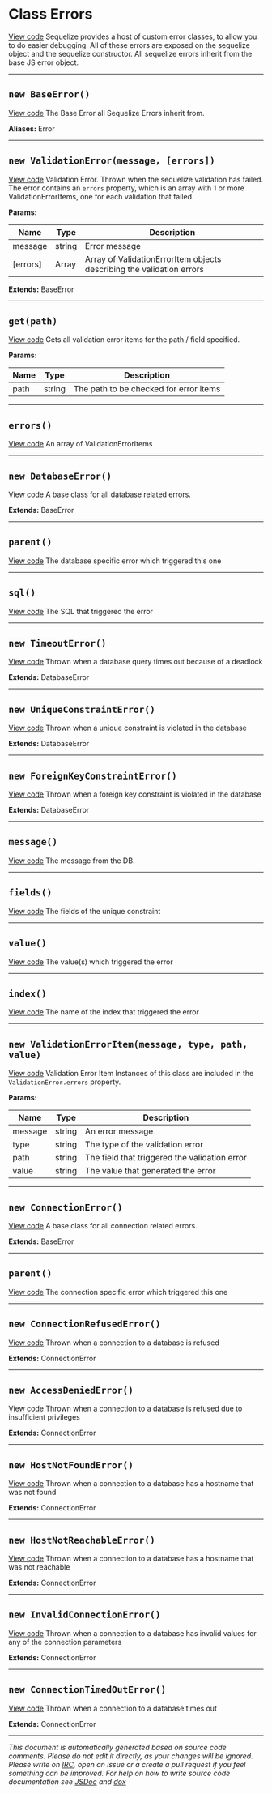 <a name="errors"></a>
# Class Errors
[View code](https://github.com/sequelize/sequelize/blob/5be311997d5a07030ba62d9df1ab77ec52be415f/lib/errors.js#L11)
Sequelize provides a host of custom error classes, to allow you to do easier debugging. All of these errors are exposed on the sequelize object and the sequelize constructor.
All sequelize errors inherit from the base JS error object.


***

<a name="baseerror"></a>
## `new BaseError()`
[View code](https://github.com/sequelize/sequelize/blob/5be311997d5a07030ba62d9df1ab77ec52be415f/lib/errors.js#L20)
The Base Error all Sequelize Errors inherit from.

__Aliases:__ Error

***

<a name="validationerror"></a>
## `new ValidationError(message, [errors])`
[View code](https://github.com/sequelize/sequelize/blob/5be311997d5a07030ba62d9df1ab77ec52be415f/lib/errors.js#L40)
Validation Error. Thrown when the sequelize validation has failed. The error contains an `errors` property,
which is an array with 1 or more ValidationErrorItems, one for each validation that failed.


**Params:**

| Name | Type | Description |
| ---- | ---- | ----------- |
| message | string | Error message |
| [errors] | Array | Array of ValidationErrorItem objects describing the validation errors  |


__Extends:__ BaseError

***

<a name="get"></a>
## `get(path)`
[View code](https://github.com/sequelize/sequelize/blob/5be311997d5a07030ba62d9df1ab77ec52be415f/lib/errors.js#L53)
Gets all validation error items for the path / field specified.


**Params:**

| Name | Type | Description |
| ---- | ---- | ----------- |
| path | string | The path to be checked for error items |


***

<a name="errors"></a>
## `errors()`
[View code](https://github.com/sequelize/sequelize/blob/5be311997d5a07030ba62d9df1ab77ec52be415f/lib/errors.js#L67)
An array of ValidationErrorItems

***

<a name="databaseerror"></a>
## `new DatabaseError()`
[View code](https://github.com/sequelize/sequelize/blob/5be311997d5a07030ba62d9df1ab77ec52be415f/lib/errors.js#L74)
A base class for all database related errors.

__Extends:__ BaseError

***

<a name="parent"></a>
## `parent()`
[View code](https://github.com/sequelize/sequelize/blob/5be311997d5a07030ba62d9df1ab77ec52be415f/lib/errors.js#L89)
The database specific error which triggered this one

***

<a name="sql"></a>
## `sql()`
[View code](https://github.com/sequelize/sequelize/blob/5be311997d5a07030ba62d9df1ab77ec52be415f/lib/errors.js#L95)
The SQL that triggered the error

***

<a name="timeouterror"></a>
## `new TimeoutError()`
[View code](https://github.com/sequelize/sequelize/blob/5be311997d5a07030ba62d9df1ab77ec52be415f/lib/errors.js#L102)
Thrown when a database query times out because of a deadlock

__Extends:__ DatabaseError

***

<a name="uniqueconstrainterror"></a>
## `new UniqueConstraintError()`
[View code](https://github.com/sequelize/sequelize/blob/5be311997d5a07030ba62d9df1ab77ec52be415f/lib/errors.js#L113)
Thrown when a unique constraint is violated in the database

__Extends:__ DatabaseError

***

<a name="foreignkeyconstrainterror"></a>
## `new ForeignKeyConstraintError()`
[View code](https://github.com/sequelize/sequelize/blob/5be311997d5a07030ba62d9df1ab77ec52be415f/lib/errors.js#L132)
Thrown when a foreign key constraint is violated in the database

__Extends:__ DatabaseError

***

<a name="message"></a>
## `message()`
[View code](https://github.com/sequelize/sequelize/blob/5be311997d5a07030ba62d9df1ab77ec52be415f/lib/errors.js#L152)
The message from the DB.

***

<a name="fields"></a>
## `fields()`
[View code](https://github.com/sequelize/sequelize/blob/5be311997d5a07030ba62d9df1ab77ec52be415f/lib/errors.js#L158)
The fields of the unique constraint

***

<a name="value"></a>
## `value()`
[View code](https://github.com/sequelize/sequelize/blob/5be311997d5a07030ba62d9df1ab77ec52be415f/lib/errors.js#L164)
The value(s) which triggered the error

***

<a name="index"></a>
## `index()`
[View code](https://github.com/sequelize/sequelize/blob/5be311997d5a07030ba62d9df1ab77ec52be415f/lib/errors.js#L170)
The name of the index that triggered the error

***

<a name="validationerroritem"></a>
## `new ValidationErrorItem(message, type, path, value)`
[View code](https://github.com/sequelize/sequelize/blob/5be311997d5a07030ba62d9df1ab77ec52be415f/lib/errors.js#L182)
Validation Error Item
Instances of this class are included in the `ValidationError.errors` property.


**Params:**

| Name | Type | Description |
| ---- | ---- | ----------- |
| message | string | An error message |
| type | string | The type of the validation error |
| path | string | The field that triggered the validation error |
| value | string | The value that generated the error |


***

<a name="connectionerror"></a>
## `new ConnectionError()`
[View code](https://github.com/sequelize/sequelize/blob/5be311997d5a07030ba62d9df1ab77ec52be415f/lib/errors.js#L194)
A base class for all connection related errors.

__Extends:__ BaseError

***

<a name="parent"></a>
## `parent()`
[View code](https://github.com/sequelize/sequelize/blob/5be311997d5a07030ba62d9df1ab77ec52be415f/lib/errors.js#L208)
The connection specific error which triggered this one

***

<a name="connectionrefusederror"></a>
## `new ConnectionRefusedError()`
[View code](https://github.com/sequelize/sequelize/blob/5be311997d5a07030ba62d9df1ab77ec52be415f/lib/errors.js#L215)
Thrown when a connection to a database is refused

__Extends:__ ConnectionError

***

<a name="accessdeniederror"></a>
## `new AccessDeniedError()`
[View code](https://github.com/sequelize/sequelize/blob/5be311997d5a07030ba62d9df1ab77ec52be415f/lib/errors.js#L226)
Thrown when a connection to a database is refused due to insufficient privileges

__Extends:__ ConnectionError

***

<a name="hostnotfounderror"></a>
## `new HostNotFoundError()`
[View code](https://github.com/sequelize/sequelize/blob/5be311997d5a07030ba62d9df1ab77ec52be415f/lib/errors.js#L237)
Thrown when a connection to a database has a hostname that was not found

__Extends:__ ConnectionError

***

<a name="hostnotreachableerror"></a>
## `new HostNotReachableError()`
[View code](https://github.com/sequelize/sequelize/blob/5be311997d5a07030ba62d9df1ab77ec52be415f/lib/errors.js#L248)
Thrown when a connection to a database has a hostname that was not reachable

__Extends:__ ConnectionError

***

<a name="invalidconnectionerror"></a>
## `new InvalidConnectionError()`
[View code](https://github.com/sequelize/sequelize/blob/5be311997d5a07030ba62d9df1ab77ec52be415f/lib/errors.js#L259)
Thrown when a connection to a database has invalid values for any of the connection parameters

__Extends:__ ConnectionError

***

<a name="connectiontimedouterror"></a>
## `new ConnectionTimedOutError()`
[View code](https://github.com/sequelize/sequelize/blob/5be311997d5a07030ba62d9df1ab77ec52be415f/lib/errors.js#L270)
Thrown when a connection to a database times out

__Extends:__ ConnectionError

***

_This document is automatically generated based on source code comments. Please do not edit it directly, as your changes will be ignored. Please write on <a href="irc://irc.freenode.net/#sequelizejs">IRC</a>, open an issue or a create a pull request if you feel something can be improved. For help on how to write source code documentation see [JSDoc](http://usejsdoc.org) and [dox](https://github.com/tj/dox)_